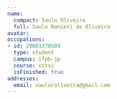 ```yaml
---
name:
  compact: Saulo Oliveira
  full: Saulo Ranieri de Oliveira
avatar:
occupations:
- id: 20081370509
  type: student
  campus: ifpb-jp
  course: cstsi
  isFinished: true
addresses:
  email: sauloroliveira@gmail.com
---
```

